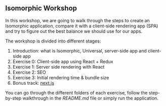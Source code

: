 ## Isomorphic Workshop

In this workshop, we are going to walk through the steps to create an Isomorphic application, compare it with a client-side rendering app (SPA) and try to figure out the best balance we should use for our apps.

The workshop is divided into different stages:

1. Introduction: what is Isomorphic, Universal, server-side app and client-side app
1. Exercise 0: Client-side app using React + Redux
1. Exercise 1: Server side rendering with React
1. Exercise 2: SEO
1. Exercise 3: Initial rendering time & bundle size
1. Bonus track: [next.js](https://github.com/zeit/next.js)

You can go through the different folders of each exercise, follow the step-by-step walkthrough in the *README.md* file or simply run the application.
